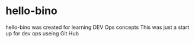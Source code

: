 # hello-bino
hello-bino was created for learning DEV Ops concepts
This was just a start up for dev ops useing Git Hub
